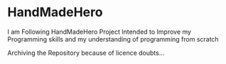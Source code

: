 # HandMadeHero

I am Following HandMadeHero Project
Intended to Improve my Programming skills and my understanding of programming from scratch

Archiving the Repository because of licence doubts...
